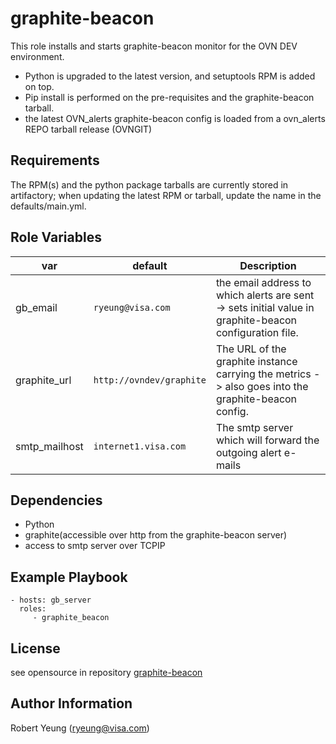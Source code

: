 graphite-beacon
=========

This role installs and starts graphite-beacon monitor for the OVN DEV environment.

  - Python is upgraded to the latest version, and setuptools RPM is added on top. 
  - Pip install is performed on the pre-requisites and the graphite-beacon tarball.
  - the latest OVN_alerts graphite-beacon config is loaded from a ovn_alerts REPO tarball release (OVNGIT) 

Requirements
------------
The RPM(s) and the python package tarballs are currently stored in artifactory; when updating the latest RPM or tarball, update
the name in the defaults/main.yml.  

Role Variables
--------------


| var           |default                        | Description
|---------------|-------------------------------|----------
| gb_email      |  `ryeung@visa.com`              | the email address to which alerts are sent -> sets initial value in graphite-beacon configuration file.
| graphite_url  |  `http://ovndev/graphite`       | The URL of the graphite instance carrying the metrics -> also goes into the graphite-beacon config.
| smtp_mailhost |  `internet1.visa.com`           | The smtp server which will forward the outgoing alert e-mails

Dependencies
------------
- Python
- graphite(accessible over http from the graphite-beacon server)
- access to smtp server over TCPIP 


Example Playbook
----------------

    - hosts: gb_server
      roles:
         - graphite_beacon

License
-------

see opensource in repository [graphite-beacon](https://stash.trusted.visa.com:7990/projects/OVNHUB/repos/graphite-beacon/browse)



Author Information
------------------

Robert Yeung (ryeung@visa.com)